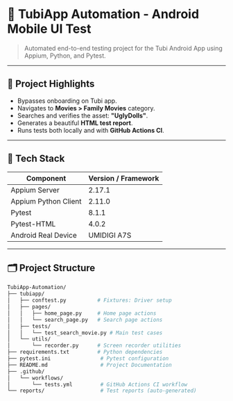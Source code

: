 # 📱 TubiApp Automation - Android Mobile UI Test

> Automated end-to-end testing project for the Tubi Android App using Appium, Python, and Pytest.

---

## 🚀 Project Highlights

- Bypasses onboarding on Tubi app.
- Navigates to **Movies > Family Movies** category.
- Searches and verifies the asset: **"UglyDolls"**.
- Generates a beautiful **HTML test report**.
- Runs tests both locally and with **GitHub Actions CI**.

---

## 🧩 Tech Stack

| Component           | Version / Framework |
|---------------------|----------------------|
| Appium Server        | 2.17.1               |
| Appium Python Client | 2.11.0               |
| Pytest               | 8.1.1                |
| Pytest-HTML          | 4.0.2                |
| Android Real Device  | UMIDIGI A7S          |

---

## 🗂 Project Structure

```bash
TubiApp-Automation/
├── tubiapp/
│   ├── conftest.py          # Fixtures: Driver setup
│   ├── pages/
│   │   ├── home_page.py     # Home page actions
│   │   └── search_page.py   # Search page actions
│   ├── tests/
│   │   └── test_search_movie.py # Main test cases
│   └── utils/
│       └── recorder.py      # Screen recorder utilities
├── requirements.txt         # Python dependencies
├── pytest.ini                # Pytest configuration
├── README.md                 # Project Documentation
├── .github/
│   └── workflows/
│       └── tests.yml         # GitHub Actions CI workflow
└── reports/                  # Test reports (auto-generated)
